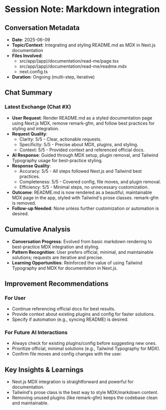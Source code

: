 # Session Note: Markdown integration

## Conversation Metadata

- **Date**: 2025-06-09
- **Topic/Context**: Integrating and styling README.md as MDX in Next.js documentation
- **Files Involved**:
  - src/app/(app)/documentation/read-me/page.tsx
  - src/app/(app)/documentation/read-me/readme.mdx
  - next.config.ts
- **Duration**: Ongoing (multi-step, iterative)

## Chat Summary

### Latest Exchange (Chat #X)

- **User Request**: Render README.md as a styled documentation page using Next.js MDX, remove remark-gfm, and follow best practices for styling and integration.
- **Request Quality**:
  - Clarity: 5/5 - Clear, actionable requests.
  - Specificity: 5/5 - Precise about MDX, plugins, and styling.
  - Context: 5/5 - Provided context and referenced official docs.
- **AI Response**: Guided through MDX setup, plugin removal, and Tailwind Typography usage for best-practice styling.
- **Response Quality**:
  - Accuracy: 5/5 - All steps followed Next.js and Tailwind best practices.
  - Completeness: 5/5 - Covered config, file moves, and plugin removal.
  - Efficiency: 5/5 - Minimal steps, no unnecessary customization.
- **Outcome**: README.md is now rendered as a beautiful, maintainable MDX page in the app, styled with Tailwind's prose classes. remark-gfm is removed.
- **Follow-up Needed**: None unless further customization or automation is desired.

## Cumulative Analysis

- **Conversation Progress**: Evolved from basic markdown rendering to best-practice MDX integration and styling.
- **Pattern Recognition**: User prefers official, minimal, and maintainable solutions; requests are iterative and precise.
- **Learning Opportunities**: Reinforced the value of using Tailwind Typography and MDX for documentation in Next.js.

## Improvement Recommendations

### For User

- Continue referencing official docs for best results.
- Provide context about existing plugins and config for faster solutions.
- Specify if automation (e.g., syncing README) is desired.

### For Future AI Interactions

- Always check for existing plugins/config before suggesting new ones.
- Prioritize official, minimal solutions (e.g., Tailwind Typography for MDX).
- Confirm file moves and config changes with the user.

## Key Insights & Learnings

- Next.js MDX integration is straightforward and powerful for documentation.
- Tailwind's prose class is the best way to style MDX/markdown content.
- Removing unused plugins (like remark-gfm) keeps the codebase clean and maintainable.
